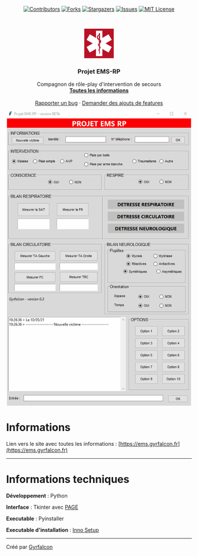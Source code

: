 <p align="center"

[![Contributors][contributors-shield]][contributors-url]
[![Forks][forks-shield]][forks-url]
[![Stargazers][stars-shield]][stars-url]
[![Issues][issues-shield]][issues-url]
[![MIT License][license-shield]][license-url]
  </p>

<!-- PROJECT LOGO -->
<br />
<p align="center">
  <a href="https://github.com/Gyrfalc0n/Projet-EMS-RP">
    <img src="images/ems.png" alt="Logo" width="80" height="80">
  </a>

  <h3 align="center">Projet EMS-RP</h3>

  <p align="center">
    Compagnon de rôle-play d'intervention de secours
    <br />
    <a href="https://ems.gyrfalcon.fr"><strong>Toutes les informations</strong></a>
    <br />
    <br />
    <a href="https://github.com/Gyrfalc0n/Projet-EMS-RP/issues">Rapporter un bug</a>
    ·
    <a href="https://github.com/Gyrfalc0n/Projet-EMS-RP/issues">Demander des ajouts de features</a>
  </p>
</p>

<p align="center"
 <a href="https://github.com/Gyrfalc0n/Projet-EMS-RP">
<img src="https://github.com/Gyrfalc0n/Projet-EMS-RP/blob/main/images/demo.gif" alt="Presentation" width="500" height="800">
    </a>
</p>

# Informations

Lien vers le site avec toutes les informations : [https://ems.gyrfalcon.fr](https://ems.gyrfalcon.fr)

------
# Informations techniques

**Développement** : Python

**Interface** : Tkinter avec [PAGE](http://page.sourceforge.net/)

**Executable** : Pyinstaller

**Executable d'installation** : [Inno Setup](https://jrsoftware.org/isinfo.php)

------
Créé par [Gyrfalcon](https://github.com/Gyrfalc0n)


[contributors-shield]: https://img.shields.io/github/contributors/Gyrfalc0n/Projet-EMS-RP.svg?style=for-the-badge
[contributors-url]: https://github.com/Gyrfalc0n/Projet-EMS-RP/graphs/contributors
[forks-shield]: https://img.shields.io/github/forks/Gyrfalc0n/Projet-EMS-RP.svg?style=for-the-badge
[forks-url]: https://github.com/Gyrfalc0n/Projet-EMS-RP/network/members
[stars-shield]: https://img.shields.io/github/stars/Gyrfalc0n/Projet-EMS-RP.svg?style=for-the-badge
[stars-url]: https://github.com/Gyrfalc0n/Projet-EMS-RP/stargazers
[issues-shield]: https://img.shields.io/github/issues/Gyrfalc0n/Projet-EMS-RP.svg?style=for-the-badge
[issues-url]: https://github.com/Gyrfalc0n/Projet-EMS-RP/issues
[license-shield]: https://img.shields.io/github/license/Gyrfalc0n/Projet-EMS-RP.svg?style=for-the-badge
[license-url]: https://github.com/Gyrfalc0n/Projet-EMS-RP/blob/master/LICENSE
